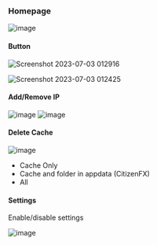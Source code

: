 ### Homepage
![image](https://github.com/VlixK/K-Launcher/assets/81835599/674c0d30-9830-4ce1-b4fa-d0a94dc3d03c)

#### Button
![Screenshot 2023-07-03 012916](https://github.com/VlixK/K-Launcher/assets/81835599/5eaecc90-5577-4353-bfd5-126b7abcf1f0)

![Screenshot 2023-07-03 012425](https://github.com/VlixK/K-Launcher/assets/81835599/83559a8f-d5eb-4f55-9233-f12722f5c6bd)

#### Add/Remove IP
![image](https://github.com/VlixK/K-Launcher/assets/81835599/35343801-fb58-48f5-a525-13dc231583d1)
![image](https://github.com/VlixK/K-Launcher/assets/81835599/c5e64a20-09de-463f-a328-0f8fb66f99fc)

#### Delete Cache
![image](https://github.com/VlixK/K-Launcher/assets/81835599/90e558b4-6b11-4621-9b40-d38c2741476b)
- Cache Only
- Cache and folder in appdata (CitizenFX)
- All

#### Settings
Enable/disable settings

![image](https://github.com/VlixK/K-Launcher/assets/81835599/4621b90a-be3a-4b09-93a8-9a819605c608)



